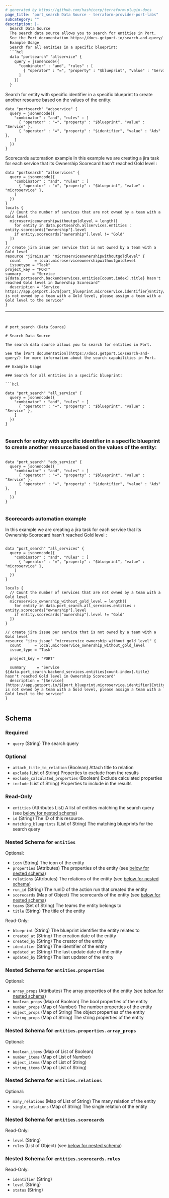 ```yaml
---
# generated by https://github.com/hashicorp/terraform-plugin-docs
page_title: "port_search Data Source - terraform-provider-port-labs"
subcategory: ""
description: |-
  Search Data Source
  The search data source allows you to search for entities in Port.
  See the Port documentation https://docs.getport.io/search-and-query/ for more information about the search capabilities in Port.
  Example Usage
  Search for all entities in a specific blueprint:
  ```hcl
  data "portsearch" "allservice" {
    query = jsonencode({
      "combinator" : "and", "rules" : [
        { "operator" : "=", "property" : "$blueprint", "value" : "Service" },
      ]
    })
  }
  ```
  Search for entity with specific identifier in a specific blueprint to create another resource based on the values of the entity:
  ```hcl
  data "portsearch" "adsservice" {
    query = jsonencode({
      "combinator" : "and", "rules" : [
        { "operator" : "=", "property" : "$blueprint", "value" : "Service" },
        { "operator" : "=", "property" : "$identifier", "value" : "Ads" },
      ]
    })
  }
  ```
  Scorecards automation example
  In this example we are creating a jira task for each service that its Ownership Scorecard hasn't reached Gold level :
  ```hcl
  data "portsearch" "allservices" {
    query = jsonencode({
      "combinator" : "and", "rules" : [
        { "operator" : "=", "property" : "$blueprint", "value" : "microservice" },
      ]
    })
  }
  locals {
    // Count the number of services that are not owned by a team with a Gold level
    microserviceownershipwithoutgoldlevel = length([
      for entity in data.portsearch.allservices.entities : entity.scorecards["ownership"].level
      if entity.scorecards["ownership"].level != "Gold"
    ])
  }
  // create jira issue per service that is not owned by a team with a Gold level
  resource "jiraissue" "microserviceownershipwithoutgoldlevel" {
    count      = local.microserviceownershipwithoutgoldlevel
    issuetype = "Task"
  project_key = "PORT"
  summary     = "Service ${data.portsearch.backendservices.entities[count.index].title} hasn't reached Gold level in Ownership Scorecard"
    description = "Service https://app.getport.io/${port_blueprint.microservice.identifier}Entity/${data.port_search.backend_services.entities[count.index].identifier} is not owned by a team with a Gold level, please assign a team with a Gold level to the service"
  }
  ```
---
```


# port_search (Data Source)

# Search Data Source

The search data source allows you to search for entities in Port.

See the [Port documentation](https://docs.getport.io/search-and-query/) for more information about the search capabilities in Port.

## Example Usage

### Search for all entities in a specific blueprint:

```hcl

data "port_search" "all_service" {
  query = jsonencode({
    "combinator" : "and", "rules" : [
      { "operator" : "=", "property" : "$blueprint", "value" : "Service" },
    ]
  })
}


```

### Search for entity with specific identifier in a specific blueprint to create another resource based on the values of the entity:


```hcl

data "port_search" "ads_service" {
  query = jsonencode({
    "combinator" : "and", "rules" : [
      { "operator" : "=", "property" : "$blueprint", "value" : "Service" },
      { "operator" : "=", "property" : "$identifier", "value" : "Ads" },
    ]
  })
}


```

### Scorecards automation example
In this example we are creating a jira task for each service that its Ownership Scorecard hasn't reached Gold level : 

```hcl

data "port_search" "all_services" {
  query = jsonencode({
    "combinator" : "and", "rules" : [
      { "operator" : "=", "property" : "$blueprint", "value" : "microservice" },
    ]
  })
}

locals {
  // Count the number of services that are not owned by a team with a Gold level
  microservice_ownership_without_gold_level = length([
    for entity in data.port_search.all_services.entities : entity.scorecards["ownership"].level
    if entity.scorecards["ownership"].level != "Gold"
  ])
}

// create jira issue per service that is not owned by a team with a Gold level
resource "jira_issue" "microservice_ownership_without_gold_level" {
  count      = local.microservice_ownership_without_gold_level
  issue_type = "Task"

  project_key = "PORT"

  summary     = "Service ${data.port_search.backend_services.entities[count.index].title} hasn't reached Gold level in Ownership Scorecard"
  description = "[Service](https://app.getport.io/${port_blueprint.microservice.identifier}Entity/${data.port_search.backend_services.entities[count.index].identifier}) is not owned by a team with a Gold level, please assign a team with a Gold level to the service"
}


```



<!-- schema generated by tfplugindocs -->
## Schema

### Required

- `query` (String) The search query

### Optional

- `attach_title_to_relation` (Boolean) Attach title to relation
- `exclude` (List of String) Properties to exclude from the results
- `exclude_calculated_properties` (Boolean) Exclude calculated properties
- `include` (List of String) Properties to include in the results

### Read-Only

- `entities` (Attributes List) A list of entities matching the search query (see [below for nested schema](#nestedatt--entities))
- `id` (String) The ID of this resource.
- `matching_blueprints` (List of String) The matching blueprints for the search query

<a id="nestedatt--entities"></a>
### Nested Schema for `entities`

Optional:

- `icon` (String) The icon of the entity
- `properties` (Attributes) The properties of the entity (see [below for nested schema](#nestedatt--entities--properties))
- `relations` (Attributes) The relations of the entity (see [below for nested schema](#nestedatt--entities--relations))
- `run_id` (String) The runID of the action run that created the entity
- `scorecards` (Map of Object) The scorecards of the entity (see [below for nested schema](#nestedatt--entities--scorecards))
- `teams` (Set of String) The teams the entity belongs to
- `title` (String) The title of the entity

Read-Only:

- `blueprint` (String) The blueprint identifier the entity relates to
- `created_at` (String) The creation date of the entity
- `created_by` (String) The creator of the entity
- `identifier` (String) The identifier of the entity
- `updated_at` (String) The last update date of the entity
- `updated_by` (String) The last updater of the entity

<a id="nestedatt--entities--properties"></a>
### Nested Schema for `entities.properties`

Optional:

- `array_props` (Attributes) The array properties of the entity (see [below for nested schema](#nestedatt--entities--properties--array_props))
- `boolean_props` (Map of Boolean) The bool properties of the entity
- `number_props` (Map of Number) The number properties of the entity
- `object_props` (Map of String) The object properties of the entity
- `string_props` (Map of String) The string properties of the entity

<a id="nestedatt--entities--properties--array_props"></a>
### Nested Schema for `entities.properties.array_props`

Optional:

- `boolean_items` (Map of List of Boolean)
- `number_items` (Map of List of Number)
- `object_items` (Map of List of String)
- `string_items` (Map of List of String)



<a id="nestedatt--entities--relations"></a>
### Nested Schema for `entities.relations`

Optional:

- `many_relations` (Map of List of String) The many relation of the entity
- `single_relations` (Map of String) The single relation of the entity


<a id="nestedatt--entities--scorecards"></a>
### Nested Schema for `entities.scorecards`

Read-Only:

- `level` (String)
- `rules` (List of Object) (see [below for nested schema](#nestedobjatt--entities--scorecards--rules))

<a id="nestedobjatt--entities--scorecards--rules"></a>
### Nested Schema for `entities.scorecards.rules`

Read-Only:

- `identifier` (String)
- `level` (String)
- `status` (String)
